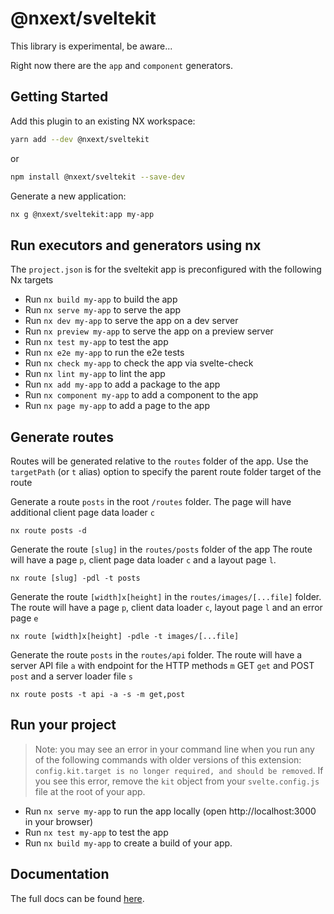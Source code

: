 # @nxext/sveltekit

This library is experimental, be aware...

Right now there are the `app` and `component` generators.

## Getting Started

Add this plugin to an existing NX workspace:

```bash
yarn add --dev @nxext/sveltekit
```

or

```bash
npm install @nxext/sveltekit --save-dev
```

Generate a new application:

```bash
nx g @nxext/sveltekit:app my-app
```

## Run executors and generators using nx

The `project.json` is for the sveltekit app is preconfigured with the following Nx targets

- Run `nx build my-app` to build the app
- Run `nx serve my-app` to serve the app
- Run `nx dev my-app` to serve the app on a dev server
- Run `nx preview my-app` to serve the app on a preview server
- Run `nx test my-app` to test the app
- Run `nx e2e my-app` to run the e2e tests
- Run `nx check my-app` to check the app via svelte-check
- Run `nx lint my-app` to lint the app
- Run `nx add my-app` to add a package to the app
- Run `nx component my-app` to add a component to the app
- Run `nx page my-app` to add a page to the app

## Generate routes

Routes will be generated relative to the `routes` folder of the app.
Use the `targetPath` (or `t` alias) option to specify the parent route folder target of the route

Generate a route `posts` in the root `/routes` folder.
The page will have additional client page data loader `c`

```
nx route posts -d
```

Generate the route `[slug]` in the `routes/posts` folder of the app
The route will have a page `p`, client page data loader `c` and a layout page `l`.

```
nx route [slug] -pdl -t posts
```

Generate the route `[width]x[height]` in the `routes/images/[...file]` folder.
The route will have a page `p`, client data loader `c`, layout page `l` and an error page `e`

```
nx route [width]x[height] -pdle -t images/[...file]
```

Generate the route `posts` in the `routes/api` folder.
The route will have a server API file `a` with endpoint for the HTTP methods `m` GET `get` and POST `post` and a server loader file `s`

```
nx route posts -t api -a -s -m get,post
```

## Run your project

> Note: you may see an error in your command line when you run any of the following commands with older versions of this extension: `config.kit.target is no longer required, and should be removed`. If you see this error, remove the `kit` object from your `svelte.config.js` file at the root of your app.

- Run `nx serve my-app` to run the app locally (open http://localhost:3000 in your browser)
- Run `nx test my-app` to test the app
- Run `nx build my-app` to create a build of your app.

## Documentation

The full docs can be found [here](https://nxext.dev/docs/sveltekit/overview).
